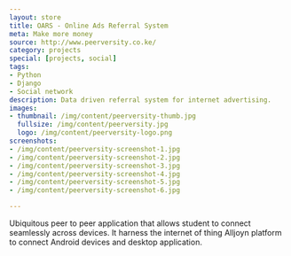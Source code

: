 ```yaml
---
layout: store
title: OARS - Online Ads Referral System
meta: Make more money
source: http://www.peerversity.co.ke/
category: projects
special: [projects, social]
tags:
- Python
- Django
- Social network
description: Data driven referral system for internet advertising.
images:
- thumbnail: /img/content/peerversity-thumb.jpg
  fullsize: /img/content/peerversity.jpg
  logo: /img/content/peerversity-logo.png
screenshots:
- /img/content/peerversity-screenshot-1.jpg
- /img/content/peerversity-screenshot-2.jpg
- /img/content/peerversity-screenshot-3.jpg
- /img/content/peerversity-screenshot-4.jpg
- /img/content/peerversity-screenshot-5.jpg
- /img/content/peerversity-screenshot-6.jpg

---
```


Ubiquitous peer to peer application that allows student to connect seamlessly across devices. 
It harness the internet of thing Alljoyn platform to connect Android devices and desktop application.